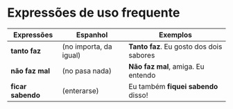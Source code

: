 # Expressões de uso frequente

| Expressões        | Espanhol               | Exemplos                                 |
| --                | --                     | --                                       |
| **tanto faz**     | (no importa, da igual) | **Tanto faz**. Eu gosto dos dois sabores |
| **não faz mal**   | (no pasa nada)         | **Não faz mal**, amiga. Eu entendo       |
| **ficar sabendo** | (enterarse)            | Eu também **fiquei sabendo** disso!      |
